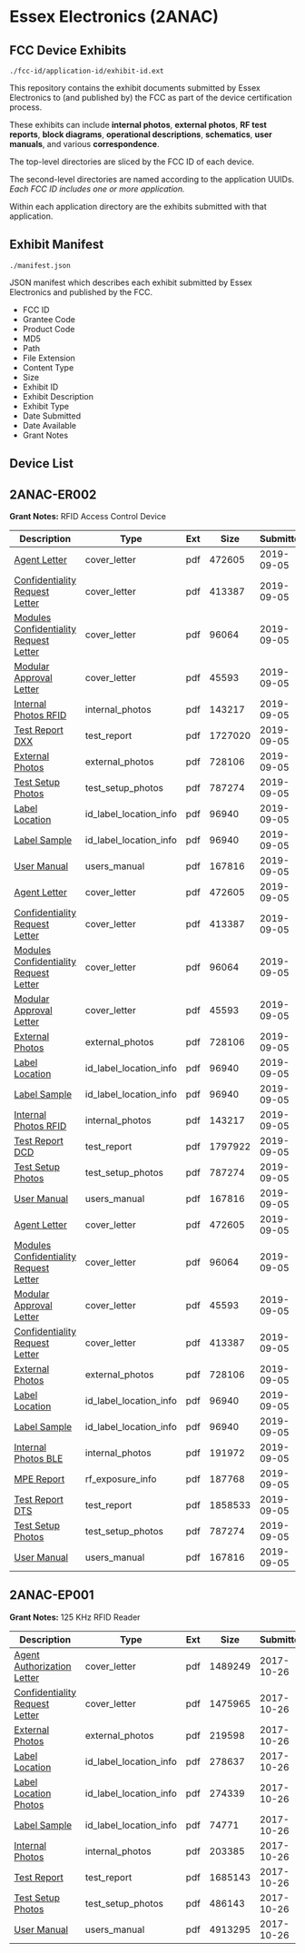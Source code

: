 # Essex Electronics (2ANAC)
## FCC Device Exhibits

```
./fcc-id/application-id/exhibit-id.ext
```

This repository contains the exhibit documents submitted by Essex Electronics to (and published by) the FCC as part of the device certification process.

These exhibits can include **internal photos**, **external photos**, **RF test reports**, **block diagrams**, **operational descriptions**, **schematics**, **user manuals**, and various **correspondence**.

The top-level directories are sliced by the FCC ID of each device.

The second-level directories are named according to the application UUIDs. *Each FCC ID includes one or more application.*

Within each application directory are the exhibits submitted with that application. 

## Exhibit Manifest

```
./manifest.json
```

JSON manifest which describes each exhibit submitted by Essex Electronics and published by the FCC.

- FCC ID
- Grantee Code
- Product Code
- MD5
- Path
- File Extension
- Content Type
- Size
- Exhibit ID
- Exhibit Description
- Exhibit Type
- Date Submitted
- Date Available
- Grant Notes

## Device List
## 2ANAC-ER002
**Grant Notes:** RFID Access Control Device

| Description | Type | Ext | Size | Submitted | Available |
| ----------- | ---- | --- | ---- | --------- | --------- |
| [Agent Letter](2ANAC-ER002/53239582aac62159ea28e4400e4d46e2/4432514.pdf) | cover_letter | pdf | 472605 | 2019-09-05 | 2019-09-05 |
| [Confidentiality Request Letter](2ANAC-ER002/53239582aac62159ea28e4400e4d46e2/4432515.pdf) | cover_letter | pdf | 413387 | 2019-09-05 | 2019-09-05 |
| [Modules Confidentiality Request Letter](2ANAC-ER002/53239582aac62159ea28e4400e4d46e2/4432516.pdf) | cover_letter | pdf | 96064 | 2019-09-05 | 2019-09-05 |
| [Modular Approval Letter](2ANAC-ER002/53239582aac62159ea28e4400e4d46e2/4432521.pdf) | cover_letter | pdf | 45593 | 2019-09-05 | 2019-09-05 |
| [Internal Photos RFID](2ANAC-ER002/53239582aac62159ea28e4400e4d46e2/4432535.pdf) | internal_photos | pdf | 143217 | 2019-09-05 | 2019-09-05 |
| [Test Report DXX](2ANAC-ER002/53239582aac62159ea28e4400e4d46e2/4432539.pdf) | test_report | pdf | 1727020 | 2019-09-05 | 2019-09-05 |
| [External Photos](2ANAC-ER002/53239582aac62159ea28e4400e4d46e2/4432517.pdf) | external_photos | pdf | 728106 | 2019-09-05 | 2019-09-05 |
| [Test Setup Photos](2ANAC-ER002/53239582aac62159ea28e4400e4d46e2/4432524.pdf) | test_setup_photos | pdf | 787274 | 2019-09-05 | 2019-09-05 |
| [Label Location](2ANAC-ER002/53239582aac62159ea28e4400e4d46e2/4432519.pdf) | id_label_location_info | pdf | 96940 | 2019-09-05 | 2019-09-05 |
| [Label Sample](2ANAC-ER002/53239582aac62159ea28e4400e4d46e2/4432519.pdf) | id_label_location_info | pdf | 96940 | 2019-09-05 | 2019-09-05 |
| [User Manual](2ANAC-ER002/53239582aac62159ea28e4400e4d46e2/4432541.pdf) | users_manual | pdf | 167816 | 2019-09-05 | 2019-09-05 |
| [Agent Letter](2ANAC-ER002/91d314e6d578423a67f414852b184b38/4432514.pdf) | cover_letter | pdf | 472605 | 2019-09-05 | 2019-09-05 |
| [Confidentiality Request Letter](2ANAC-ER002/91d314e6d578423a67f414852b184b38/4432515.pdf) | cover_letter | pdf | 413387 | 2019-09-05 | 2019-09-05 |
| [Modules Confidentiality Request Letter](2ANAC-ER002/91d314e6d578423a67f414852b184b38/4432516.pdf) | cover_letter | pdf | 96064 | 2019-09-05 | 2019-09-05 |
| [Modular Approval Letter](2ANAC-ER002/91d314e6d578423a67f414852b184b38/4432521.pdf) | cover_letter | pdf | 45593 | 2019-09-05 | 2019-09-05 |
| [External Photos](2ANAC-ER002/91d314e6d578423a67f414852b184b38/4432517.pdf) | external_photos | pdf | 728106 | 2019-09-05 | 2019-09-05 |
| [Label Location](2ANAC-ER002/91d314e6d578423a67f414852b184b38/4432519.pdf) | id_label_location_info | pdf | 96940 | 2019-09-05 | 2019-09-05 |
| [Label Sample](2ANAC-ER002/91d314e6d578423a67f414852b184b38/4432519.pdf) | id_label_location_info | pdf | 96940 | 2019-09-05 | 2019-09-05 |
| [Internal Photos RFID](2ANAC-ER002/91d314e6d578423a67f414852b184b38/4432535.pdf) | internal_photos | pdf | 143217 | 2019-09-05 | 2019-09-05 |
| [Test Report DCD](2ANAC-ER002/91d314e6d578423a67f414852b184b38/4432554.pdf) | test_report | pdf | 1797922 | 2019-09-05 | 2019-09-05 |
| [Test Setup Photos](2ANAC-ER002/91d314e6d578423a67f414852b184b38/4432524.pdf) | test_setup_photos | pdf | 787274 | 2019-09-05 | 2019-09-05 |
| [User Manual](2ANAC-ER002/91d314e6d578423a67f414852b184b38/4432541.pdf) | users_manual | pdf | 167816 | 2019-09-05 | 2019-09-05 |
| [Agent Letter](2ANAC-ER002/7e659e78d0756ad4889880ff0845c43b/4432514.pdf) | cover_letter | pdf | 472605 | 2019-09-05 | 2019-09-05 |
| [Modules Confidentiality Request Letter](2ANAC-ER002/7e659e78d0756ad4889880ff0845c43b/4432516.pdf) | cover_letter | pdf | 96064 | 2019-09-05 | 2019-09-05 |
| [Modular Approval Letter](2ANAC-ER002/7e659e78d0756ad4889880ff0845c43b/4432521.pdf) | cover_letter | pdf | 45593 | 2019-09-05 | 2019-09-05 |
| [Confidentiality Request Letter](2ANAC-ER002/7e659e78d0756ad4889880ff0845c43b/4432515.pdf) | cover_letter | pdf | 413387 | 2019-09-05 | 2019-09-05 |
| [External Photos](2ANAC-ER002/7e659e78d0756ad4889880ff0845c43b/4432517.pdf) | external_photos | pdf | 728106 | 2019-09-05 | 2019-09-05 |
| [Label Location](2ANAC-ER002/7e659e78d0756ad4889880ff0845c43b/4432519.pdf) | id_label_location_info | pdf | 96940 | 2019-09-05 | 2019-09-05 |
| [Label Sample](2ANAC-ER002/7e659e78d0756ad4889880ff0845c43b/4432519.pdf) | id_label_location_info | pdf | 96940 | 2019-09-05 | 2019-09-05 |
| [Internal Photos BLE](2ANAC-ER002/7e659e78d0756ad4889880ff0845c43b/4432518.pdf) | internal_photos | pdf | 191972 | 2019-09-05 | 2019-09-05 |
| [MPE Report](2ANAC-ER002/7e659e78d0756ad4889880ff0845c43b/4432522.pdf) | rf_exposure_info | pdf | 187768 | 2019-09-05 | 2019-09-05 |
| [Test Report DTS](2ANAC-ER002/7e659e78d0756ad4889880ff0845c43b/4432523.pdf) | test_report | pdf | 1858533 | 2019-09-05 | 2019-09-05 |
| [Test Setup Photos](2ANAC-ER002/7e659e78d0756ad4889880ff0845c43b/4432524.pdf) | test_setup_photos | pdf | 787274 | 2019-09-05 | 2019-09-05 |
| [User Manual](2ANAC-ER002/7e659e78d0756ad4889880ff0845c43b/4432541.pdf) | users_manual | pdf | 167816 | 2019-09-05 | 2019-09-05 |
## 2ANAC-EP001
**Grant Notes:** 125 KHz RFID Reader

| Description | Type | Ext | Size | Submitted | Available |
| ----------- | ---- | --- | ---- | --------- | --------- |
| [Agent Authorization Letter](2ANAC-EP001/a647d9fa84aaf1886987deb0336580ab/3618483.pdf) | cover_letter | pdf | 1489249 | 2017-10-26 | 2017-10-26 |
| [Confidentiality Request Letter](2ANAC-EP001/a647d9fa84aaf1886987deb0336580ab/3618484.pdf) | cover_letter | pdf | 1475965 | 2017-10-26 | 2017-10-26 |
| [External Photos](2ANAC-EP001/a647d9fa84aaf1886987deb0336580ab/3618485.pdf) | external_photos | pdf | 219598 | 2017-10-26 | 2017-10-26 |
| [Label Location](2ANAC-EP001/a647d9fa84aaf1886987deb0336580ab/3618487.pdf) | id_label_location_info | pdf | 278637 | 2017-10-26 | 2017-10-26 |
| [Label Location Photos](2ANAC-EP001/a647d9fa84aaf1886987deb0336580ab/3618488.pdf) | id_label_location_info | pdf | 274339 | 2017-10-26 | 2017-10-26 |
| [Label Sample](2ANAC-EP001/a647d9fa84aaf1886987deb0336580ab/3618489.pdf) | id_label_location_info | pdf | 74771 | 2017-10-26 | 2017-10-26 |
| [Internal Photos](2ANAC-EP001/a647d9fa84aaf1886987deb0336580ab/3618486.pdf) | internal_photos | pdf | 203385 | 2017-10-26 | 2017-10-26 |
| [Test Report](2ANAC-EP001/a647d9fa84aaf1886987deb0336580ab/3618490.pdf) | test_report | pdf | 1685143 | 2017-10-26 | 2017-10-26 |
| [Test Setup Photos](2ANAC-EP001/a647d9fa84aaf1886987deb0336580ab/3618491.pdf) | test_setup_photos | pdf | 486143 | 2017-10-26 | 2017-10-26 |
| [User Manual](2ANAC-EP001/a647d9fa84aaf1886987deb0336580ab/3618492.pdf) | users_manual | pdf | 4913295 | 2017-10-26 | 2017-10-26 |
